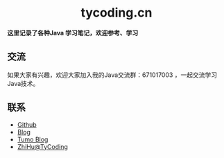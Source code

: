 <div align="center">

# tycoding.cn

</div>

**这里记录了各种Java 学习笔记，欢迎参考、学习**

## 交流

如果大家有兴趣，欢迎大家加入我的Java交流群：671017003 ，一起交流学习Java技术。

## 联系

- [Github](https://github.com/tycoding)
- [Blog](http://tycoding.cn)
- [Tumo Blog](http://tumo.tycoding.cn)
- [ZhiHu@TyCoding](https://www.zhihu.com/people/tomo-83-82/activities)

